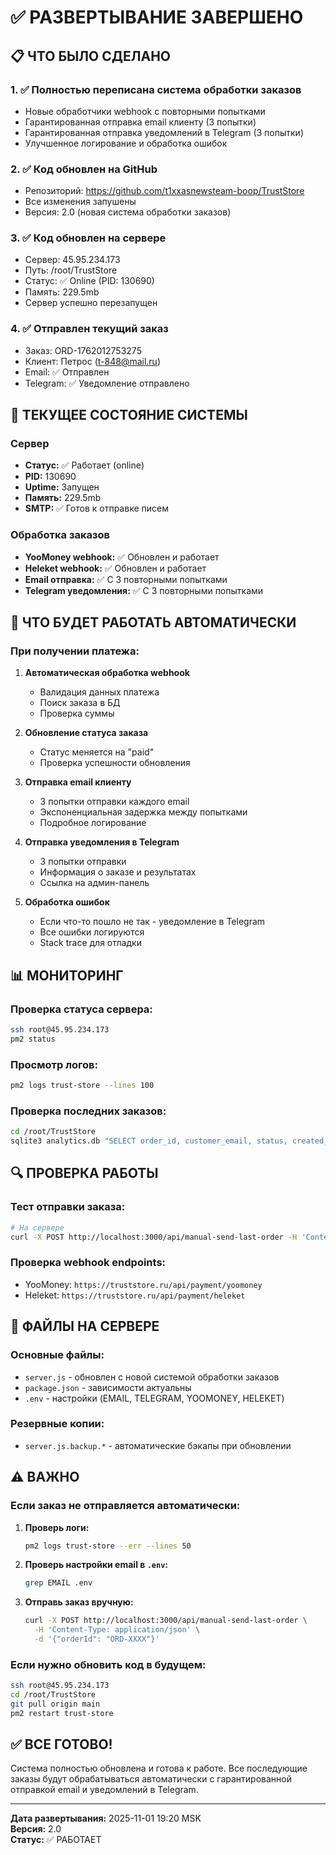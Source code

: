 # ✅ РАЗВЕРТЫВАНИЕ ЗАВЕРШЕНО

## 📋 ЧТО БЫЛО СДЕЛАНО

### 1. ✅ Полностью переписана система обработки заказов
- Новые обработчики webhook с повторными попытками
- Гарантированная отправка email клиенту (3 попытки)
- Гарантированная отправка уведомлений в Telegram (3 попытки)
- Улучшенное логирование и обработка ошибок

### 2. ✅ Код обновлен на GitHub
- Репозиторий: https://github.com/t1xxasnewsteam-boop/TrustStore
- Все изменения запушены
- Версия: 2.0 (новая система обработки заказов)

### 3. ✅ Код обновлен на сервере
- Сервер: 45.95.234.173
- Путь: /root/TrustStore
- Статус: ✅ Online (PID: 130690)
- Память: 229.5mb
- Сервер успешно перезапущен

### 4. ✅ Отправлен текущий заказ
- Заказ: ORD-1762012753275
- Клиент: Петрос (t-848@mail.ru)
- Email: ✅ Отправлен
- Telegram: ✅ Уведомление отправлено

## 🔧 ТЕКУЩЕЕ СОСТОЯНИЕ СИСТЕМЫ

### Сервер
- **Статус:** ✅ Работает (online)
- **PID:** 130690
- **Uptime:** Запущен
- **Память:** 229.5mb
- **SMTP:** ✅ Готов к отправке писем

### Обработка заказов
- **YooMoney webhook:** ✅ Обновлен и работает
- **Heleket webhook:** ✅ Обновлен и работает
- **Email отправка:** ✅ С 3 повторными попытками
- **Telegram уведомления:** ✅ С 3 повторными попытками

## 🚀 ЧТО БУДЕТ РАБОТАТЬ АВТОМАТИЧЕСКИ

### При получении платежа:

1. **Автоматическая обработка webhook**
   - Валидация данных платежа
   - Поиск заказа в БД
   - Проверка суммы

2. **Обновление статуса заказа**
   - Статус меняется на "paid"
   - Проверка успешности обновления

3. **Отправка email клиенту**
   - 3 попытки отправки каждого email
   - Экспоненциальная задержка между попытками
   - Подробное логирование

4. **Отправка уведомления в Telegram**
   - 3 попытки отправки
   - Информация о заказе и результатах
   - Ссылка на админ-панель

5. **Обработка ошибок**
   - Если что-то пошло не так - уведомление в Telegram
   - Все ошибки логируются
   - Stack trace для отладки

## 📊 МОНИТОРИНГ

### Проверка статуса сервера:
```bash
ssh root@45.95.234.173
pm2 status
```

### Просмотр логов:
```bash
pm2 logs trust-store --lines 100
```

### Проверка последних заказов:
```bash
cd /root/TrustStore
sqlite3 analytics.db "SELECT order_id, customer_email, status, created_at FROM orders ORDER BY created_at DESC LIMIT 5;"
```

## 🔍 ПРОВЕРКА РАБОТЫ

### Тест отправки заказа:
```bash
# На сервере
curl -X POST http://localhost:3000/api/manual-send-last-order -H 'Content-Type: application/json'
```

### Проверка webhook endpoints:
- YooMoney: `https://truststore.ru/api/payment/yoomoney`
- Heleket: `https://truststore.ru/api/payment/heleket`

## 📝 ФАЙЛЫ НА СЕРВЕРЕ

### Основные файлы:
- `server.js` - обновлен с новой системой обработки заказов
- `package.json` - зависимости актуальны
- `.env` - настройки (EMAIL, TELEGRAM, YOOMONEY, HELEKET)

### Резервные копии:
- `server.js.backup.*` - автоматические бэкапы при обновлении

## ⚠️ ВАЖНО

### Если заказ не отправляется автоматически:

1. **Проверь логи:**
   ```bash
   pm2 logs trust-store --err --lines 50
   ```

2. **Проверь настройки email в `.env`:**
   ```bash
   grep EMAIL .env
   ```

3. **Отправь заказ вручную:**
   ```bash
   curl -X POST http://localhost:3000/api/manual-send-last-order \
     -H 'Content-Type: application/json' \
     -d '{"orderId": "ORD-XXXX"}'
   ```

### Если нужно обновить код в будущем:

```bash
ssh root@45.95.234.173
cd /root/TrustStore
git pull origin main
pm2 restart trust-store
```

## ✅ ВСЕ ГОТОВО!

Система полностью обновлена и готова к работе. Все последующие заказы будут обрабатываться автоматически с гарантированной отправкой email и уведомлений в Telegram.

---

**Дата развертывания:** 2025-11-01 19:20 MSK  
**Версия:** 2.0  
**Статус:** ✅ РАБОТАЕТ

